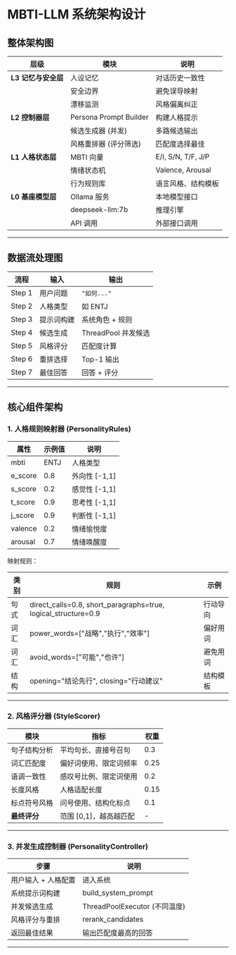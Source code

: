 
# MBTI-LLM 系统架构设计

## 整体架构图

| 层级            | 模块                     | 说明                 |
| ------------- | ---------------------- | ------------------ |
| **L3 记忆与安全层** | 人设记忆                   | 对话历史一致性            |
|               | 安全边界                   | 避免误导映射             |
|               | 漂移监测                   | 风格偏离纠正             |
| **L2 控制器层**   | Persona Prompt Builder | 构建人格提示             |
|               | 候选生成器 (并发)             | 多路候选输出             |
|               | 风格重排器 (评分筛选)           | 匹配度选择最佳            |
| **L1 人格状态层**  | MBTI 向量                | E/I, S/N, T/F, J/P |
|               | 情绪状态机                  | Valence, Arousal   |
|               | 行为规则库                  | 语言风格、结构模板          |
| **L0 基座模型层**  | Ollama 服务              | 本地模型接口             |
|               | deepseek-llm:7b        | 推理引擎               |
|               | API 调用                 | 外部接口调用             |

---

## 数据流处理图

| 流程     | 输入    | 输出              |
| ------ | ----- | --------------- |
| Step 1 | 用户问题  | `"如何..."`       |
| Step 2 | 人格类型  | 如 ENTJ          |
| Step 3 | 提示词构建 | 系统角色 + 规则       |
| Step 4 | 候选生成  | ThreadPool 并发候选 |
| Step 5 | 风格评分  | 匹配度计算           |
| Step 6 | 重排选择  | Top-1 输出        |
| Step 7 | 最佳回答  | 回答 + 评分         |

---

##  核心组件架构

### 1. 人格规则映射器 (PersonalityRules)

| 属性       | 示例值  | 说明          |
| -------- | ---- | ----------- |
| mbti     | ENTJ | 人格类型        |
| e\_score | 0.8  | 外向性 \[-1,1] |
| s\_score | 0.2  | 感觉性 \[-1,1] |
| t\_score | 0.9  | 思考性 \[-1,1] |
| j\_score | 0.9  | 判断性 \[-1,1] |
| valence  | 0.2  | 情绪愉悦度       |
| arousal  | 0.7  | 情绪唤醒度       |

映射规则：

| 类别 | 规则                                                                | 示例   |
| -- | ----------------------------------------------------------------- | ---- |
| 句式 | direct\_calls=0.8, short\_paragraphs=true, logical\_structure=0.9 | 行动导向 |
| 词汇 | power\_words=\["战略","执行","效率"]                                    | 偏好用词 |
| 词汇 | avoid\_words=\["可能","也许"]                                         | 避免用词 |
| 结构 | opening="结论先行", closing="行动建议"                                    | 结构模板 |

---

### 2. 风格评分器 (StyleScorer)

| 模块       | 指标              | 权重   |
| -------- | --------------- | ---- |
| 句子结构分析   | 平均句长、直接号召句      | 0.3  |
| 词汇匹配度    | 偏好词使用、限定词频率     | 0.25 |
| 语调一致性    | 感叹号比例、限定词使用     | 0.2  |
| 长度风格     | 人格适配长度          | 0.15 |
| 标点符号风格   | 问号使用、结构化标点      | 0.1  |
| **最终评分** | 范围 \[0,1]，越高越匹配 | -    |

---

### 3. 并发生成控制器 (PersonalityController)

| 步骤          | 说明                        |
| ----------- | ------------------------- |
| 用户输入 + 人格配置 | 进入系统                      |
| 系统提示词构建     | build\_system\_prompt     |
| 并发候选生成      | ThreadPoolExecutor (不同温度) |
| 风格评分与重排     | rerank\_candidates        |
| 返回最佳结果      | 输出匹配度最高的回答                |

---
